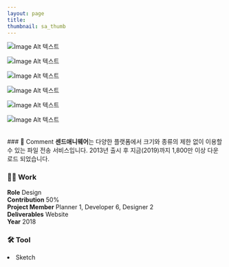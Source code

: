 ```yaml
---
layout: page
title:
thumbnail: sa_thumb
---
```


![Image Alt 텍스트](http://doubleclip.net/assets/img/posts/sa_s1.jpg)

![Image Alt 텍스트](http://doubleclip.net/assets/img/posts/sa_s2.jpg)

![Image Alt 텍스트](http://doubleclip.net/assets/img/posts/sa_s3.jpg)

![Image Alt 텍스트](http://doubleclip.net/assets/img/posts/sa_s4.jpg)

![Image Alt 텍스트](http://doubleclip.net/assets/img/posts/sa_s5.jpg)

![Image Alt 텍스트](http://doubleclip.net/assets/img/posts/sa_s6.jpg)

<br>
### 💬 Comment
<b>센드애니웨어</b>는 다양한 플랫폼에서 크기와 종류의 제한 없이 이용할 수 있는 파일 전송 서비스입니다. 2013년 출시 후 지금(2019)까지 1,800만 이상 다운로드 되었습니다.
<br>


### 👨‍💻 Work
<div class="highlight2">
<b>Role</b> Design<br>
<b>Contribution</b> 50%<br>
<b>Project Member</b> Planner 1, Developer 6, Designer 2<br>
<b>Deliverables</b> Website<br>
<b>Year</b> 2018
</div>

### 🛠 Tool
<li class="skill_name2">Sketch</li>

<br>
